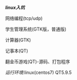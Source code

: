 ***linux入坑***

网络编程(tcp/udp)

学生管理系统(GTK版，普通版)

计算器(GTK)

记事本(QT)

翻金币游戏(QT)-源码、打包程序

*运行环境*:linux(centos7)
          QT5.9.5
